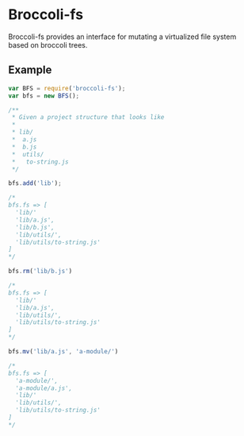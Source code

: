 # Broccoli-fs

Broccoli-fs provides an interface for mutating a virtualized file system based on broccoli trees.

## Example

```js
var BFS = require('broccoli-fs');
var bfs = new BFS();

/**
 * Given a project structure that looks like
 *  
 * lib/
 *  a.js
 *  b.js
 *  utils/
 *   to-string.js
 */

bfs.add('lib');

/*
bfs.fs => [
  'lib/'
  'lib/a.js',
  'lib/b.js',
  'lib/utils/',
  'lib/utils/to-string.js'
] 
*/

bfs.rm('lib/b.js')

/*
bfs.fs => [
  'lib/'
  'lib/a.js',
  'lib/utils/',
  'lib/utils/to-string.js'
] 
*/

bfs.mv('lib/a.js', 'a-module/')

/*
bfs.fs => [
  'a-module/',
  'a-module/a.js',
  'lib/'
  'lib/utils/',
  'lib/utils/to-string.js'
] 
*/
```